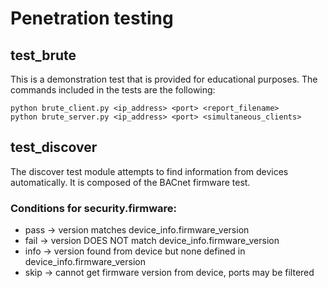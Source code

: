 # Penetration testing

## test_brute

This is a demonstration test that is provided for educational purposes.
The commands included in the tests are the following:

```
python brute_client.py <ip_address> <port> <report_filename>
python brute_server.py <ip_address> <port> <simultaneous_clients>
```

## test_discover

The discover test module attempts to find information from devices automatically.
It is composed of the BACnet firmware test.

### Conditions for security.firmware:  

* pass -> version matches device_info.firmware_version  
* fail -> version DOES NOT match device_info.firmware_version  
* info -> version found from device but none defined in device_info.firmware_version  
* skip -> cannot get firmware version from device, ports may be filtered   

